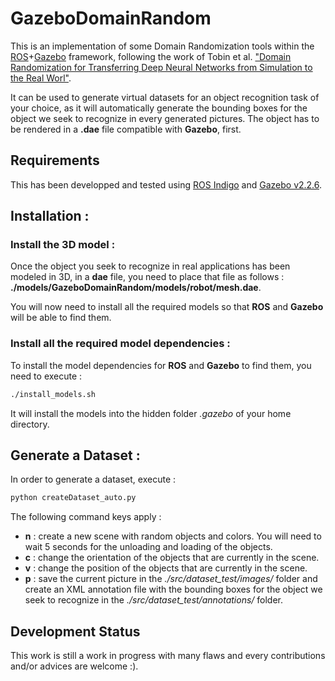 # GazeboDomainRandom

This is an implementation of some Domain Randomization tools within the [ROS](https://www.ros.rg)+[Gazebo](https://gazebosim.org) framework, following the work of Tobin et al. ["Domain  Randomization  for  Transferring  Deep  Neural  Networks  from Simulation  to  the  Real  Worl"](https://arxiv.org/abs/1703.06907).

It can be used to generate virtual datasets for an object recognition task of your choice, as it will automatically generate the bounding boxes for the object we seek to recognize in every generated pictures. The object has to be rendered in a **.dae** file compatible with **Gazebo**, first.

## Requirements

This has been developped and tested using [ROS Indigo](http://wiki.ros.org/indigo/Installation) and [Gazebo v2.2.6](http://gazebosim.org/download).

## Installation :

### Install the 3D model :

Once the object you seek to recognize in real applications has been modeled in 3D, in a __dae__ file, you need to place that file as follows : **./models/GazeboDomainRandom/models/robot/mesh.dae**.

You will now need to install all the required models so that **ROS** and **Gazebo** will be able to find them.

### Install all the required model dependencies :

To install the model dependencies for **ROS** and **Gazebo** to find them, you need to execute :
```bash
./install_models.sh
```
It will install the models into the hidden folder _.gazebo_ of your home directory.

## Generate a Dataset :

In order to generate a dataset, execute :
```bash
python createDataset_auto.py
```
The following command keys apply :
* __n__ : create a new scene with random objects and colors. You will need to wait 5 seconds for the unloading and loading of the objects.
* __c__ : change the orientation of the objects that are currently in the scene.
* __v__ : change the position of the objects that are currently in the scene.
* __p__ : save the current picture in the _./src/dataset_test/images/_ folder and create an XML annotation file with the bounding boxes for the object we seek to recognize in the _./src/dataset_test/annotations/_ folder.

## Development Status

This work is still a work in progress with many flaws and every contributions and/or advices are welcome :).

